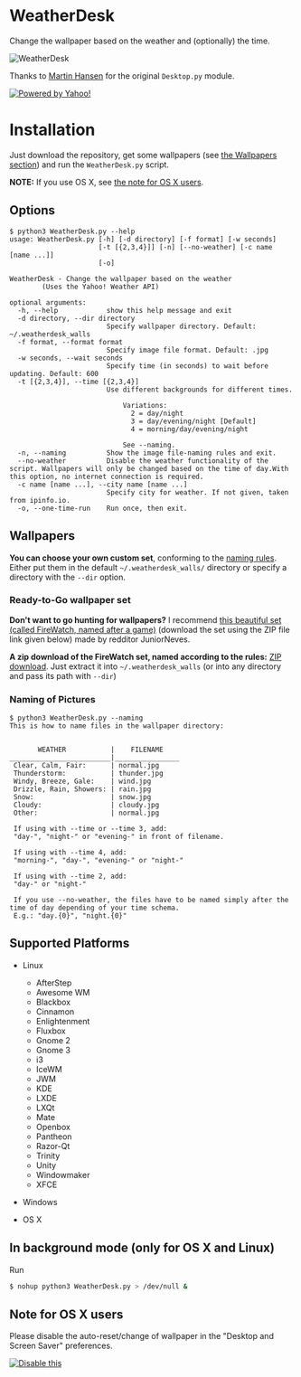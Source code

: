 # WeatherDesk

Change the wallpaper based on the weather and (optionally) the time.

![WeatherDesk](http://i.imgur.com/F2Lml2n.png)

Thanks to [Martin Hansen](http://stackoverflow.com/users/2118300/martin-hansen) for the original `Desktop.py` module.

[![Powered by Yahoo!](https://poweredby.yahoo.com/purple.png)](https://www.yahoo.com/?ilc=401)

# Installation

Just download the repository, get some wallpapers (see [the Wallpapers section](#wallpapers)) and run the `WeatherDesk.py` script.

**NOTE:** If you use OS X, see [the note for OS X users](#note-for-os-x-users).

## Options

    $ python3 WeatherDesk.py --help
    usage: WeatherDesk.py [-h] [-d directory] [-f format] [-w seconds]
                          [-t [{2,3,4}]] [-n] [--no-weather] [-c name [name ...]]
                          [-o]

    WeatherDesk - Change the wallpaper based on the weather
            (Uses the Yahoo! Weather API)

    optional arguments:
      -h, --help            show this help message and exit
      -d directory, --dir directory
                            Specify wallpaper directory. Default: ~/.weatherdesk_walls
      -f format, --format format
                            Specify image file format. Default: .jpg
      -w seconds, --wait seconds
                            Specify time (in seconds) to wait before updating. Default: 600
      -t [{2,3,4}], --time [{2,3,4}]
                            Use different backgrounds for different times.

                                Variations:
                                  2 = day/night
                                  3 = day/evening/night [Default]
                                  4 = morning/day/evening/night

                                See --naming.
      -n, --naming          Show the image file-naming rules and exit.
      --no-weather          Disable the weather functionality of the script. Wallpapers will only be changed based on the time of day.With this option, no internet connection is required.
      -c name [name ...], --city name [name ...]
                            Specify city for weather. If not given, taken from ipinfo.io.
      -o, --one-time-run    Run once, then exit.


## Wallpapers

**You can choose your own custom set**, conforming to the [naming rules](#naming-of-pictures).
Either put them in the default `~/.weatherdesk_walls/` directory or specify a directory with the `--dir` option.

### Ready-to-Go wallpaper set

**Don't want to go hunting for wallpapers?** I recommend [this beautiful set (called FireWatch, named after a game)](http://imgur.com/a/snB5O) (download the set using the ZIP file link given below) made by redditor JuniorNeves.

**A zip download of the FireWatch set, named according to the rules:** [ZIP download](https://github.com/bharadwaj-raju/FireWatch-WeatherDesk-Pack/archive/master.zip). Just extract it into `~/.weatherdesk_walls` (or into any directory and pass its path with `--dir`)


### Naming of Pictures

    $ python3 WeatherDesk.py --naming
    This is how to name files in the wallpaper directory:


           WEATHER           |    FILENAME
    _________________________|________________
     Clear, Calm, Fair:      | normal.jpg
     Thunderstorm:           | thunder.jpg
     Windy, Breeze, Gale:    | wind.jpg
     Drizzle, Rain, Showers: | rain.jpg
     Snow:                   | snow.jpg
     Cloudy:                 | cloudy.jpg
     Other:                  | normal.jpg

     If using with --time or --time 3, add:
     "day-", "night-" or "evening-" in front of filename.

     If using with --time 4, add:
     "morning-", "day-", "evening-" or "night-"

     If using with --time 2, add:
     "day-" or "night-"

     If you use --no-weather, the files have to be named simply after the time of day depending of your time schema.
     E.g.: "day.{0}", "night.{0}"


## Supported Platforms

- Linux

  - AfterStep
  - Awesome WM
  - Blackbox
  - Cinnamon
  - Enlightenment
  - Fluxbox
  - Gnome 2
  - Gnome 3
  - i3
  - IceWM
  - JWM
  - KDE
  - LXDE
  - LXQt
  - Mate
  - Openbox
  - Pantheon
  - Razor-Qt
  - Trinity
  - Unity
  - Windowmaker
  - XFCE

- Windows

- OS X

## In background mode (only for OS X and Linux)

Run

```sh
$ nohup python3 WeatherDesk.py > /dev/null &
```

## Note for OS X users

Please disable the auto-reset/change of wallpaper in the  "Desktop and Screen Saver" preferences.

[![Disable this](http://i.imgur.com/BFi1GHGm.png)](http://i.imgur.com/BFi1GHG.png)
